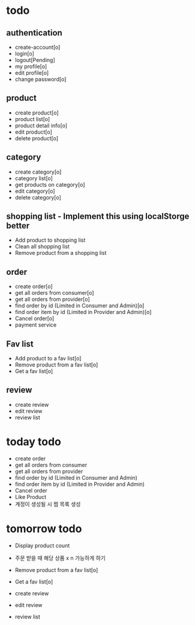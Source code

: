 # todo

## authentication

- create-account[o]
- login[o]
- logout[Pending]
- my profile[o]
- edit profile[o]
- change password[o]

## product

- create product[o]
- product list[o]
- product detail info[o]
- edit product[o]
- delete product[o]

## category

- create category[o]
- category list[o]
- get products on category[o]
- edit category[o]
- delete category[o]

## shopping list - Implement this using localStorge better

- Add product to shopping list
- Clean all shopping list
- Remove product from a shopping list

## order

- create order[o]
- get all orders from consumer[o]
- get all orders from provider[o]
- find order by id (Limited in Consumer and Admin)[o]
- find order item by id (Limited in Provider and Admin)[o]
- Cancel order[o]
- payment service

## Fav list

- Add product to a fav list[o]
- Remove product from a fav list[o]
- Get a fav list[o]

## review

- create review
- edit review
- review list

# today todo

- create order
- get all orders from consumer
- get all orders from provider
- find order by id (Limited in Consumer and Admin)
- find order item by id (Limited in Provider and Admin)
- Cancel order
- Like Product
- 계정이 생성될 시 찜 목록 생성

# tomorrow todo

- Display product count
- 주문 받을 때 해당 상품 x n 가능하게 하기

- Remove product from a fav list[o]
- Get a fav list[o]
- create review
- edit review
- review list
